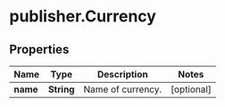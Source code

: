 # publisher.Currency

## Properties

Name | Type | Description | Notes
------------ | ------------- | ------------- | -------------
**name** | **String** | Name of currency. | [optional] 


